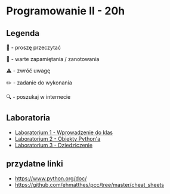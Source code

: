 # Programowanie II - 20h
## Legenda
📖 - proszę przeczytać

📝 - warte zapamiętania / zanotowania

⚠️ - zwróć uwagę

✏️ - zadanie do wykonania

🔍 - poszukaj w internecie

## Laboratoria
- [Laboratorium 1 - Wprowadzenie do klas](lab/01_classes.md)
- [Laboratorium 2 - Obiekty Python'a](lab/02_pythonic_objects.md)
- [Laboratorium 3 - Dziedziczenie](lab/03_inheritance.md)

## przydatne linki
- https://www.python.org/doc/
- https://github.com/ehmatthes/pcc/tree/master/cheat_sheets
